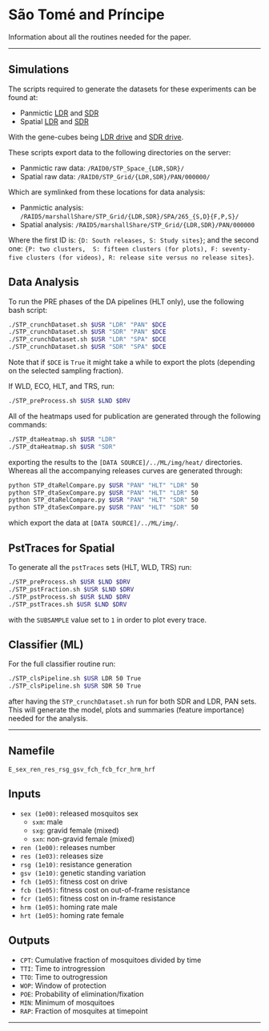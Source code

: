 # São Tomé and Príncipe

Information about all the routines needed for the paper.

<hr>

## Simulations

The scripts required to generate the datasets for these experiments can be found at:

* Panmictic [LDR](https://github.com/Chipdelmal/MGDrivE/blob/master/Main/STP/STP_Grid_LDR.R) and [SDR](https://github.com/Chipdelmal/MGDrivE/blob/master/Main/STP/STP_Grid_SDR.R)
* Spatial [LDR](https://github.com/Chipdelmal/MGDrivE/blob/master/Main/STP/STP_Spatial_LDR.R) and [SDR](https://github.com/Chipdelmal/MGDrivE/blob/master/Main/STP/STP_Spatial_SDR.R)

With the gene-cubes being [LDR drive](https://github.com/Chipdelmal/MGDrivE/blob/master/MGDrivE/R/Cube-CRISPR2MF.R) and [SDR drive](https://github.com/Chipdelmal/MGDrivE/blob/master/MGDrivE/R/Cube-SplitDriveMF.R).

These scripts export data to the following directories on the server:

* Panmictic raw data: `/RAID0/STP_Space_{LDR,SDR}/`
* Spatial raw data: `/RAID0/STP_Grid/{LDR,SDR}/PAN/000000/`

Which are symlinked from these locations for data analysis:

* Panmictic analysis: `/RAID5/marshallShare/STP_Grid/{LDR,SDR}/SPA/265_{S,D}{F,P,S}/`
* Spatial analysis: `/RAID5/marshallShare/STP_Grid/{LDR,SDR}/PAN/000000`

Where the first ID is: `{D: South releases, S: Study sites}`; and the second one: `{P: two clusters,  S: fifteen clusters (for plots), F: seventy-five clusters (for videos), R: release site versus no release sites}`.

## Data Analysis

To run the PRE phases of the DA pipelines (HLT only), use the following bash script:

```bash
./STP_crunchDataset.sh $USR "LDR" "PAN" $DCE
./STP_crunchDataset.sh $USR "SDR" "PAN" $DCE
./STP_crunchDataset.sh $USR "LDR" "SPA" $DCE
./STP_crunchDataset.sh $USR "SDR" "SPA" $DCE
```

Note that if `$DCE` is `True` it might take a while to export the plots (depending on the selected sampling fraction).

If WLD, ECO, HLT, and TRS, run:

```bash
./STP_preProcess.sh $USR $LND $DRV
```

All of the heatmaps used for publication are generated through the following commands:

```bash
./STP_dtaHeatmap.sh $USR "LDR"
./STP_dtaHeatmap.sh $USR "SDR"
```

exporting the results to the `[DATA SOURCE]/../ML/img/heat/` directories. Whereas all the accompanying releases curves are generated through:

```bash
python STP_dtaRelCompare.py $USR "PAN" "HLT" "LDR" 50
python STP_dtaSexCompare.py $USR "PAN" "HLT" "LDR" 50
python STP_dtaRelCompare.py $USR "PAN" "HLT" "SDR" 50
python STP_dtaSexCompare.py $USR "PAN" "HLT" "SDR" 50
```

which export the data at `[DATA SOURCE]/../ML/img/`. 

## PstTraces for Spatial

To generate all the `pstTraces` sets (HLT, WLD, TRS) run:

```bash
./STP_preProcess.sh $USR $LND $DRV
./STP_pstFraction.sh $USR $LND $DRV
./STP_pstProcess.sh $USR $LND $DRV
./STP_pstTraces.sh $USR $LND $DRV
```

with the `SUBSAMPLE` value set to `1` in order to plot every trace.

## Classifier (ML)

For the full classifier routine run:

```bash
./STP_clsPipeline.sh $USR LDR 50 True
./STP_clsPipeline.sh $USR SDR 50 True
```

after having the `STP_crunchDataset.sh` run for both SDR and LDR, PAN sets. This will generate the model, plots and summaries (feature importance) needed for the analysis.

<hr>

## Namefile

`E_sex_ren_res_rsg_gsv_fch_fcb_fcr_hrm_hrf`

## Inputs

* `sex (1e00)`: released mosquitos sex
  * `sxm`: male
  * `sxg`: gravid female (mixed)
  * `sxn`: non-gravid female (mixed)
* `ren (1e00)`: releases number
* `res (1e03)`: releases size
* `rsg (1e10)`: resistance generation
* `gsv (1e10)`: genetic standing variation
* `fch (1e05)`: fitness cost on drive
* `fcb (1e05)`: fitness cost on out-of-frame resistance
* `fcr (1e05)`: fitness cost on in-frame resistance
* `hrm (1e05)`: homing rate male
* `hrt (1e05)`: homing rate female

## Outputs

* `CPT`: Cumulative fraction of mosquitoes divided by time
* `TTI`: Time to introgression
* `TTO`: Time to outrogression
* `WOP`: Window of protection
* `POE`: Probability of elimination/fixation
* `MIN`: Minimum of mosquitoes
* `RAP`: Fraction of mosquites at timepoint

<hr>
